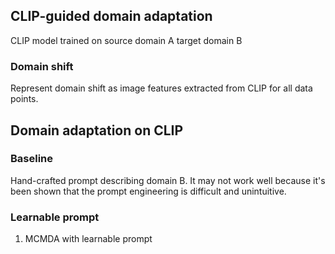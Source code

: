 
## CLIP-guided domain adaptation
CLIP
model trained on source domain A 
target domain B

### Domain shift 
Represent domain shift as image features extracted from CLIP for all data points.


## Domain adaptation on CLIP 

### Baseline
Hand-crafted prompt describing domain B.
It may not work well because it's been shown that the prompt engineering is difficult and unintuitive.

### Learnable prompt
1. MCMDA with learnable prompt